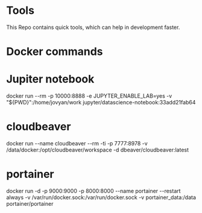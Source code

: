 # Tools
This Repo contains quick tools, which can help in development faster.

# Docker commands 
# Jupiter notebook
docker run --rm -p 10000:8888 -e JUPYTER_ENABLE_LAB=yes -v "${PWD}":/home/jovyan/work jupyter/datascience-notebook:33add21fab64
# cloudbeaver
docker run --name cloudbeaver --rm -ti -p 7777:8978 -v /data/docker:/opt/cloudbeaver/workspace -d dbeaver/cloudbeaver:latest
# portainer 
docker run -d -p 9000:9000 -p 8000:8000 --name portainer --restart always -v /var/run/docker.sock:/var/run/docker.sock -v portainer_data:/data portainer/portainer
